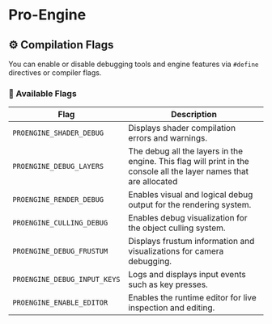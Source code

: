 # Pro-Engine

## ⚙️ Compilation Flags

You can enable or disable debugging tools and engine features via `#define` directives or compiler flags.

### 🔧 Available Flags

| Flag                         | Description                                                                                                        |
|------------------------------|--------------------------------------------------------------------------------------------------------------------|
| `PROENGINE_SHADER_DEBUG`     | Displays shader compilation errors and warnings.                                                                   |
| `PROENGINE_DEBUG_LAYERS`     | The debug all the layers in the engine. This flag will print in the console all the layer names that are allocated |
| `PROENGINE_RENDER_DEBUG`     | Enables visual and logical debug output for the rendering system.                                                  |
| `PROENGINE_CULLING_DEBUG`    | Enables debug visualization for the object culling system.                                                         |
| `PROENGINE_DEBUG_FRUSTUM`    | Displays frustum information and visualizations for camera debugging.                                              |
| `PROENGINE_DEBUG_INPUT_KEYS` | Logs and displays input events such as key presses.                                                                |
| `PROENGINE_ENABLE_EDITOR`    | Enables the runtime editor for live inspection and editing.                                                        |